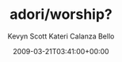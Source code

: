 ---
title: 'adori/worship?'
posts: 2
hash: 't1016'
author: 'Kevyn Scott Kateri Calanza Bello'
date: 2009-03-21T03:41:00+00:00
sources:
  - http://forums.tokipona.org/viewtopic.php%3Ft=1016.html
---